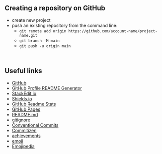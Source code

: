 ## Creating a repository on GitHub

- create new project
- push an existing repository from the command line:
  - `git remote add origin https://github.com/account-name/project-name.git`
  - `git branch -M main`
  - `git push -u origin main`

<br>

## Useful links

- [GitHub](https://docs.github.com/en/get-started/writing-on-github/getting-started-with-writing-and-formatting-on-github/basic-writing-and-formatting-syntax)
- [GitHub Profile README Generator](https://rahuldkjain.github.io/gh-profile-readme-generator/)
- [StackEdit.io](https://stackedit.io/)
- [Shields.io](https://shields.io/)
- [GitHub Readme Stats](https://github.com/anuraghazra/github-readme-stats)
- [GitHub Pages](https://pages.github.com/)
- [README.md](https://devmentor.pl/b/jak-stworzyc-readme-profilowe-na-githubie)
- [gitignore](https://github.com/github/gitignore)
- [Conventional Commits](https://www.conventionalcommits.org/en/v1.0.0/)
- [Commitizen](https://github.com/commitizen/cz-cli)
- [achievements](https://github.com/drknzz/GitHub-Achievements)
- [emoji](https://github.com/ikatyang/emoji-cheat-sheet)
- [Emojipedia](https://emojipedia.org/)
